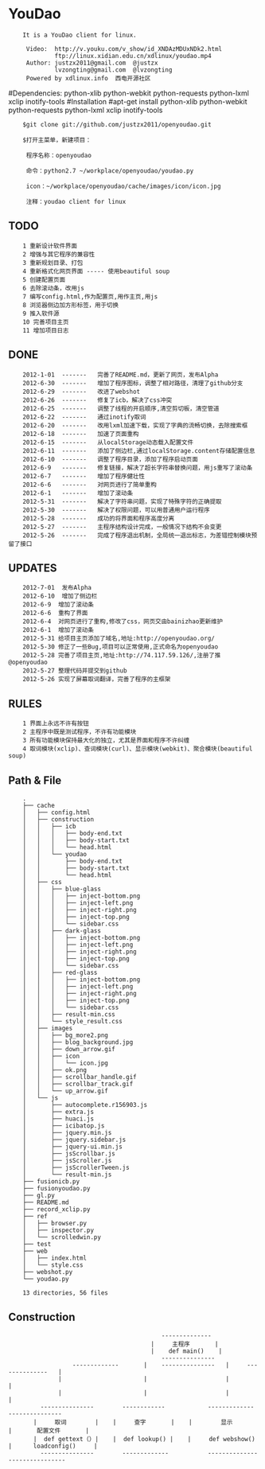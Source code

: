 # YouDao

        It is a YouDao client for linux.

         Video:  http://v.youku.com/v_show/id_XNDAzMDUxNDk2.html
                 ftp://linux.xidian.edu.cn/xdlinux/youdao.mp4
         Author: justzx2011@gmail.com  @justzx
                 lvzongting@gmail.com  @lvzongting
         Powered by xdlinux.info  西电开源社区 
        

#Dependencies:
        python-xlib python-webkit python-requests python-lxml xclip inotify-tools
#Installation
        #apt-get install python-xlib python-webkit python-requests python-lxml xclip inotify-tools
        
        $git clone git://github.com/justzx2011/openyoudao.git
         
        $打开主菜单，新建项目：
         
         程序名称：openyoudao
         
         命令：python2.7 ~/workplace/openyoudao/youdao.py

         icon：~/workplace/openyoudao/cache/images/icon/icon.jpg

         注释：youdao client for linux
        
TODO
--------------
        1 重新设计软件界面
        2 增强与其它程序的兼容性
        3 重新规划目录、打包
        4 重新格式化网页界面 ----- 使用beautiful soup 
        5 创建配置页面
        6 去除滚动条，改用js
        7 编写config.html,作为配置页,用作主页,用js
        8 浏览器侧边加方形标签，用于切换
        9 推入软件源
        10 完善项目主页
        11 增加项目日志
DONE
-----  
        2012-1-01  -------   完善了README.md，更新了网页，发布Alpha
        2012-6-30  -------   增加了程序图标，调整了相对路径，清理了github分支
        2012-6-29  -------   改进了webshot
        2012-6-26  -------   修复了icb，解决了css冲突
        2012-6-25  -------   调整了线程的开启顺序,清空剪切板，清空管道
        2012-6-22  -------   通过inotify取词
        2012-6-20  -------   改用lxml加速下载，实现了字典的流畅切换，去除搜索框
        2012-6-18  -------   加速了页面重构
        2012-6-15  -------   从localStorage动态载入配置文件
        2012-6-11  -------   添加了侧边栏,通过localStorage.content存储配置信息
        2012-6-10  -------   调整了程序目录，添加了程序启动页面
        2012-6-9   -------   修复链接，解决了超长字符串替换问题，用js重写了滚动条
        2012-6-7   -------   增加了程序健壮性
        2012-6-6   -------   对网页进行了简单重构
        2012-6-1   -------   增加了滚动条
        2012-5-31  -------   解决了字符串问题，实现了特殊字符的正确提取 
        2012-5-30  -------   解决了权限问题，可以用普通用户运行程序 
        2012-5-28  -------   成功的将界面和程序高度分离
        2012-5-27  -------   主程序结构设计完成，一般情况下结构不会变更
        2012-5-26  -------   完成了程序退出机制，全局统一退出标志，为差错控制模块预留了接口
UPDATES
--------------
        2012-7-01  发布Alpha
        2012-6-10  增加了侧边栏
        2012-6-9  增加了滚动条
        2012-6-6  重构了界面
        2012-6-4  对网页进行了重构,修改了css，网页交由bainizhao更新维护
        2012-6-1  增加了滚动条
        2012-5-31 给项目主页添加了域名,地址:http://openyoudao.org/    
        2012-5-30 修正了一些Bug,项目可以正常使用,正式命名为openyoudao
        2012-5-28 完善了项目主页,地址:http://74.117.59.126/,注册了推@openyoudao
        2012-5-27 整理代码并提交到github
        2012-5-26 实现了屏幕取词翻译，完善了程序的主框架
RULES
----
        1 界面上永远不许有按钮
        2 主程序中既是测试程序，不许有功能模块
        3 所有功能模块保持最大化的独立，尤其是界面和程序不许纠缠
        4 取词模块(xclip)、查词模块(curl)、显示模块(webkit)、聚合模块(beautiful soup)


Path & File
----
        .
        ├── cache
        │   ├── config.html
        │   ├── construction
        │   │   ├── icb
        │   │   │   ├── body-end.txt
        │   │   │   ├── body-start.txt
        │   │   │   └── head.html
        │   │   └── youdao
        │   │       ├── body-end.txt
        │   │       ├── body-start.txt
        │   │       └── head.html
        │   ├── css
        │   │   ├── blue-glass
        │   │   │   ├── inject-bottom.png
        │   │   │   ├── inject-left.png
        │   │   │   ├── inject-right.png
        │   │   │   ├── inject-top.png
        │   │   │   └── sidebar.css
        │   │   ├── dark-glass
        │   │   │   ├── inject-bottom.png
        │   │   │   ├── inject-left.png
        │   │   │   ├── inject-right.png
        │   │   │   ├── inject-top.png
        │   │   │   └── sidebar.css
        │   │   ├── red-glass
        │   │   │   ├── inject-bottom.png
        │   │   │   ├── inject-left.png
        │   │   │   ├── inject-right.png
        │   │   │   ├── inject-top.png
        │   │   │   └── sidebar.css
        │   │   ├── result-min.css
        │   │   └── style_result.css
        │   ├── images
        │   │   ├── bg_more2.png
        │   │   ├── blog_background.jpg
        │   │   ├── down_arrow.gif
        │   │   ├── icon
        │   │   │   └── icon.jpg
        │   │   ├── ok.png
        │   │   ├── scrollbar_handle.gif
        │   │   ├── scrollbar_track.gif
        │   │   └── up_arrow.gif
        │   └── js
        │       ├── autocomplete.r156903.js
        │       ├── extra.js
        │       ├── huaci.js
        │       ├── icibatop.js
        │       ├── jquery.min.js
        │       ├── jquery.sidebar.js
        │       ├── jquery-ui.min.js
        │       ├── jsScrollbar.js
        │       ├── jsScroller.js
        │       ├── jsScrollerTween.js
        │       └── result-min.js
        ├── fusionicb.py
        ├── fusionyoudao.py
        ├── gl.py
        ├── README.md
        ├── record_xclip.py
        ├── ref
        │   ├── browser.py
        │   ├── inspector.py
        │   └── scrolledwin.py
        ├── test
        ├── web
        │   ├── index.html
        │   └── style.css
        ├── webshot.py
        └── youdao.py
        
        13 directories, 56 files

Construction
----
        
                                               --------------
                                            |     主程序       |
                                            |    def main()    |
                                               ---------------
                      -------------       |    ---------------   |     --------------   |
                  |                       |                      |                      |
                  |                       |                      |                      |
             ---------------        ------------            -------------        ---------------
           |     取词        |    |     查字       |    |        显示         |       配置文件       |
           |  def gettext（）|    |  def lookup() |    |     def webshow()  |      loadconfig()     |
             ---------------        -------------           --------------       ----------------
